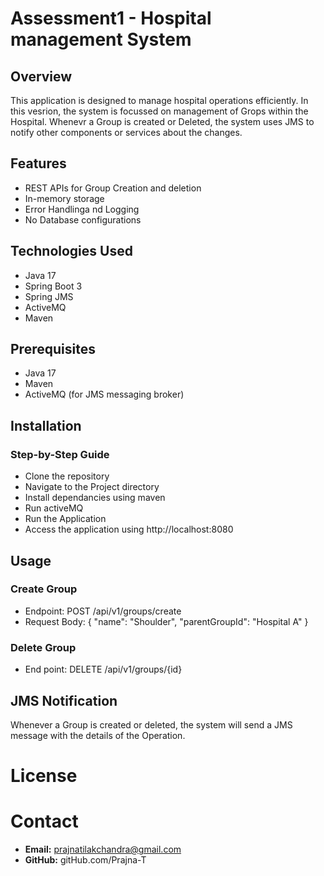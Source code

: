 # Assessment1 - Hospital management System

## Overview
This application is designed to  manage hospital operations efficiently. In this vesrion, the system is focussed on management of Grops within the Hospital. Whenevr a Group is created or Deleted, the system uses JMS to notify other components or services about the changes. 

## Features
 - REST APIs for Group Creation and deletion
 - In-memory storage
 - Error Handlinga nd Logging
 - No Database  configurations

## Technologies Used
 - Java 17
 - Spring Boot 3
 - Spring JMS
 - ActiveMQ
 - Maven
   
## Prerequisites
- Java 17
- Maven
- ActiveMQ (for JMS messaging broker)

## Installation 
### Step-by-Step Guide
- Clone the repository
- Navigate to the Project directory
- Install dependancies using maven
- Run activeMQ
- Run the Application
- Access the application using http://localhost:8080

## Usage

### Create Group
   * Endpoint: POST /api/v1/groups/create
   * Request Body:
     {
    "name": "Shoulder",
    "parentGroupId": "Hospital A"
    }

### Delete Group 
   * End point: DELETE /api/v1/groups/{id}

## JMS Notification
Whenever a Group is created or deleted, the system will send a JMS message with the details of the Operation.

# License


# Contact
* **Email:** prajnatilakchandra@gmail.com
*  **GitHub:** gitHub.com/Prajna-T
